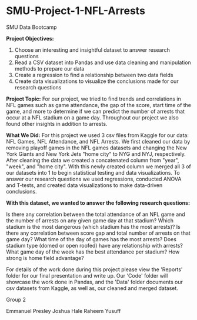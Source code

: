 # SMU-Project-1-NFL-Arrests
SMU Data Bootcamp

****Project Objectives**:**
1. Choose an interesting and insightful dataset to answer research questions
2. Read a CSV dataset into Pandas and use data cleaning and manipulation methods to prepare our data
3. Create a regression to find a relationship between two data fields
4. Create data visualizations to visualize the conclusions made for our research questions

**Project Topic:** For our project, we tried to find trends and correlations in NFL games such as game attendance, the gap of the score, start time of the game, and more to determine if we can predict the number of arrests that occur at a NFL stadium on a game day. Throughout our project we also found other insights in addition to arrests.

**What We Did:**
For this project we used 3 csv files from Kaggle for our data: NFL Games, NFL Attendance, and NFL Arrests. We first cleaned our data by removing playoff games in the NFL games datasets and changing the New York Giants and New York Jets "home city" to NYG and NYJ, respectively. After cleaning the data we created a concatenated column from "year", "week", and "home city". With this newly created column we merged all 3 of our datasets into 1 to begin statistical testing and data visualizations. To answer our research questions we used regressions, conducted ANOVA and T-tests, and created data visualizations to make data-driven conclusions.

**With this dataset, we wanted to answer the following research questions:**

Is there any correlation between the total attendance of an NFL game and the number of arrests on any given game day at that stadium? 
Which stadium is the most dangerous (which stadium has the most arrests)? 
Is there any correlation between score gap and total number of arrests on that game day? 
What time of the day of games has the most arrests? 
Does stadium type (domed or open roofed) have any relationship with arrests? 
What game day of the week has the best attendance per stadium?
How strong is home field advantage?

For details of the work done during this project please view the 'Reports' folder for our final presentation and write up. Our 'Code' folder will showcase the work done in Pandas, and the 'Data' folder documents our csv datasets from Kaggle, as well as, our cleaned and merged dataset.

Group 2

Emmanuel Presley
Joshua Hale
Raheem Yusuff
